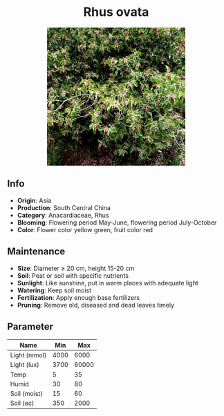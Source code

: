 <h1 align='center'>Rhus ovata</h1>
<p align="center">
    <img 
        align='center'
        width='320'
        src="../images/rhus ovata.png" 
        alt='Rhus ovata' />
</p>

## Info

 - **Origin**: Asia
 - **Production**: South Central China
 - **Category**: Anacardiaceae, Rhus
 - **Blooming**: Flowering period May-June, flowering period July-October
 - **Color**: Flower color yellow green, fruit color red

## Maintenance

 - **Size**: Diameter ≥ 20 cm, height 15-20 cm
 - **Soil**: Peat or soil with specific nutrients
 - **Sunlight**: Like sunshine, put in warm places with adequate light
 - **Watering**: Keep soil moist
 - **Fertilization**: Apply enough base fertilizers
 - **Pruning**: Remove old, diseased and dead leaves timely

## Parameter

| Name         | Min  | Max   |
|--------------|------|-------|
| Light (mmol) | 4000 | 6000  |
| Light (lux)  | 3700 | 60000 |
| Temp         | 5    | 35    |
| Humid        | 30   | 80    |
| Soil (moist) | 15   | 60    |
| Soil (ec)    | 350  | 2000  |